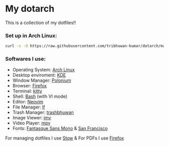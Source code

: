 # My dotarch
This is a collection of my dotfiles!!

### Set up in Arch Linux:
```bash
curl -s -O https://raw.githubusercontent.com/tribhuwan-kumar/dotarch/main/accessories/setup.sh && chmod +x setup.sh && ./setup.sh
```
### Softwares I use:

- Operating System: [Arch Linux](https://archlinux.org/)
- Desktop enviroment: [KDE](https://kde.org/)
- Window Manager: [Polonium](https://github.com/zeroxoneafour/polonium)
- Browser: [Firefox](https://www.mozilla.org/en-US/firefox/new/)
- Terminal: [kitty](https://sw.kovidgoyal.net/kitty/)
- Shell: [Bash](https://www.gnu.org/software/bash/) (with VI mode)
- Editor: [Neovim](https://neovim.io/)
- File Manager: [lf](https://github.com/gokcehan/lf)
- Trash Manager: [trashbhuwan](https://github.com/tribhuwan-kumar/trashbhuwan)
- Image Viewer: [imv](https://sr.ht/~exec64/imv/)
- Video Player: [mpv](https://mpv.io/)
- Fonts: [Fantasque Sans Mono](https://github.com/belluzj/fantasque-sans) & [San Francisco](https://github.com/tribhuwan-kumar/dotarch/tree/main/accessories/San%20Francisco)

For managing dotfiles I use [Stow](https://www.gnu.org/software/stow/) & For PDFs I use [Firefox](https://www.mozilla.org/en-US/firefox/new/)
